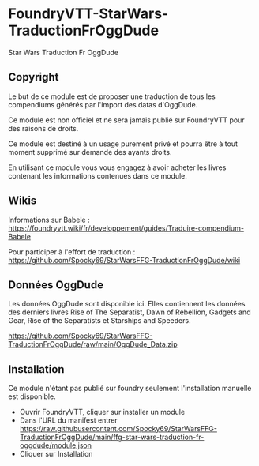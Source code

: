 # FoundryVTT-StarWars-TraductionFrOggDude
 Star Wars Traduction Fr OggDude
 
 ## Copyright
 Le but de ce module est de proposer une traduction de tous les compendiums générés par l'import des datas d'OggDude. 
 
 Ce module est non officiel et ne sera jamais publié sur FoundryVTT pour des raisons de droits.
 
 Ce module est destiné à un usage purement privé et pourra être à tout moment supprimé sur demande des ayants droits.
 
 En utilisant ce module vous vous engagez à avoir acheter les livres contenant les informations contenues dans ce module.
 
 ## Wikis
 Informations sur Babele : https://foundryvtt.wiki/fr/developpement/guides/Traduire-compendium-Babele
 
 Pour participer à l'effort de traduction : https://github.com/Spocky69/StarWarsFFG-TraductionFrOggDude/wiki
 
 ## Données OggDude
 Les données OggDude sont disponible ici. Elles contiennent les données des derniers livres Rise of The Separatist, Dawn of Rebellion, Gadgets and Gear, Rise of the  Separatists et Starships and Speeders.
 
 https://github.com/Spocky69/StarWarsFFG-TraductionFrOggDude/raw/main/OggDude_Data.zip
 
 ## Installation
 Ce module n'étant pas publié sur foundry seulement l'installation manuelle est disponible.
 * Ouvrir FoundryVTT, cliquer sur installer un module
 * Dans l'URL du manifest entrer https://raw.githubusercontent.com/Spocky69/StarWarsFFG-TraductionFrOggDude/main/ffg-star-wars-traduction-fr-oggdude/module.json
 * Cliquer sur Installation
 
 
 
